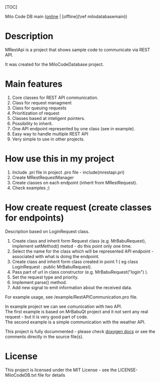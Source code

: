 [TOC]
 
Milo Code DB main ([online](https://qtdocs.milosolutions.com/milo-code-db/main/) | [offline](\ref milodatabasemain)) 

# Description

MRestApi is a project that shows sample code to communicate via REST API.

It was created for the MiloCodeDatabase project.

# Main features

1. Core classes for REST API communication.
2. Class for request managment
3. Class for queuing requests
4. Prioritization of request 
5. Classes based at inteligent pointers.
6. Possibility to inherit.
7. One API endpoint represented by one class (see in example).
8. Easy way to handle multiple REST API 
9. Very simple to use in other projects.

# How use this in my project

1. Include .pri file in project .pro file - include(mrestapi.pri)  
2. Create MRestRequestManager
3. Create classes on each endpoint (inherit from MRestRequest).
4. Check examples ;)  


# How create request (create classes for endpoints)

Description based on LoginRequest class.  
1. Create class and inherit form Request class (e.g. MrBabuRequest), implement setMethod() metod - do this point only one time.
2. Select the name for the class which will be represented API endpoint - associated with what is doing the endpoint.
3. Create class and inherit form class created in point 1 ( eg class LoginRequest : public MrBabuRequest).
4. Pass part of url in class constructor (e.g. MrBabuRequest("login") ).
5. Set the request type and priority.
6. Implement parse() method.
7. Add new signal to emit information about the received data.


For example usage, see /example/RestAPICommunication.pro file.  

In example project we can see comunication with two API.  
The first example is based on MrBabuQt project and it not sent any real request - but it is very good part of code.  
The second example is a simple communication with the weather API.

This project is fully docummented - please check [doxygen docs](https://qtdocs.milosolutions.com/milo-code-db/mrestapi/) or see the comments directly in the source file(s).

# License 

This project is licensed under the MIT License - see the LICENSE-MiloCodeDB.txt file for details
